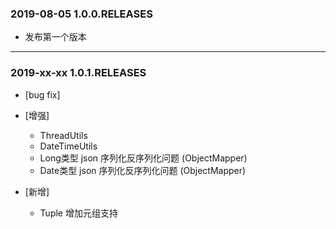 
### 2019-08-05 1.0.0.RELEASES

- 发布第一个版本

---
### 2019-xx-xx 1.0.1.RELEASES

- [bug fix]


- [增强]
    - ThreadUtils
    - DateTimeUtils
    - Long类型 json 序列化反序列化问题 (ObjectMapper)
    - Date类型 json 序列化反序列化问题 (ObjectMapper)

- [新增]
    - Tuple 增加元组支持




























